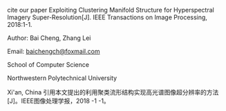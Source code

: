 cite our paper
Exploiting Clustering Manifold Structure for Hyperspectral Imagery Super-Resolution[J]. IEEE Transactions on Image Processing, 2018:1-1.

Author: Bai Cheng, Zhang Lei

Email: baichengch@foxmail.com

School of Computer Science

Northwestern Polytechnical University 

Xi'an, China
引用本文提出的利用聚类流形结构实现高光谱图像超分辨率的方法[J]。IEEE图像处理学报，2018 -1 -1。
